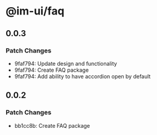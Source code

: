 # @im-ui/faq

## 0.0.3

### Patch Changes

- 9faf794: Update design and functionality
- 9faf794: Create FAQ package
- 9faf794: Add ability to have accordion open by default

## 0.0.2

### Patch Changes

- bb1cc8b: Create FAQ package
